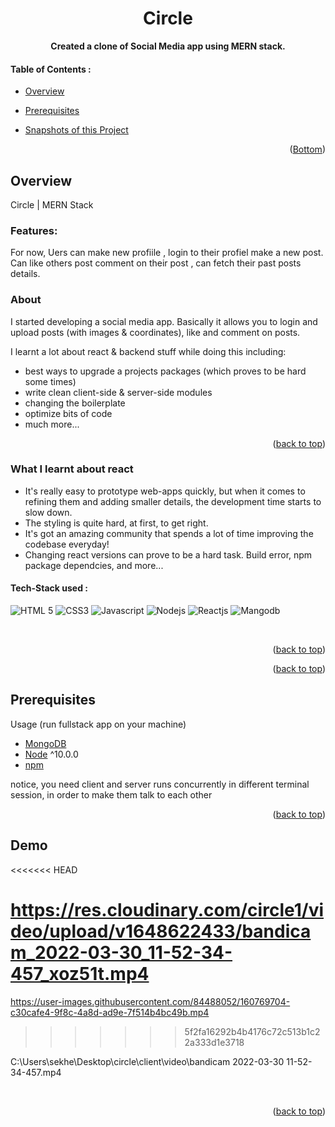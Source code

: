 



<div id="top"></div>

<h1 align="center"> Circle </h1>



<!-- ---------------------------------------------------------------------------------------------------------------------- -->





<!-- ---------------------------------------------------------------------------------------------------------------------- -->

<p align="center">
  <strong> Created a clone of Social Media app using MERN stack. </strong>
    <br />
 




<!-- ---------------------------------------------------------------------------------------------------------------------- -->
<!-- TABLE OF CONTENTS --> 

#### Table of Contents :
* [Overview](#Overview)

* [Prerequisites](#Prerequisites)
* [Snapshots of this Project](#Snapshots-of-this-Project)



  
<p align="right">(<a href="#Bottom">Bottom</a>)</p>

<!-- ------------------------------------------------------------------------------------------------------------------------------------------------------ -->
<!-- ------------------------------------------------------------------------------------------------------------------------------------------------------------- -->
## Overview

Circle | MERN Stack

### Features:

For now, Uers can make new profiile , login to their profiel make a new post. Can like others post comment on their post , can fetch their past posts details.

### About
I started developing a social media app.
Basically it allows you to login and upload posts (with images & coordinates), like and comment on posts.

I learnt a lot about react & backend stuff while doing this including:
- best ways to upgrade a projects packages (which proves to be hard some times)
- write clean client-side & server-side modules
- changing the boilerplate
- optimize bits of code
- much more...

<p align="right">(<a href="#top">back to top</a>)</p>

### What I learnt about react
- It's really easy to prototype web-apps quickly, but when it comes to refining them and adding smaller details, the development time starts to slow down. 
- The styling is quite hard, at first, to get right.
- It's got an amazing community that spends a lot of time improving the codebase everyday!
- Changing react versions can prove to be a hard task. Build error, npm package dependcies, and more...
  

 #### Tech-Stack used :

  ![HTML 5](https://img.shields.io/badge/HTML5-E34F26?style=for-the-badge&logo=html5&logoColor=white)
  ![CSS3](https://img.shields.io/badge/CSS3-1572B6?style=for-the-badge&logo=css3&logoColor=white)
  ![Javascript](https://img.shields.io/badge/JavaScript-323330?style=for-the-badge&logo=javascript&logoColor=F7DF1E)
  ![Nodejs](https://img.shields.io/badge/Node.js-339933?style=for-the-badge&logo=nodedotjs&logoColor=white)
  ![Reactjs](https://img.shields.io/badge/React-20232A?style=for-the-badge&logo=react&logoColor=61DAFB)
  ![Mangodb](https://img.shields.io/badge/MongoDB-4EA94B?style=for-the-badge&logo=mongodb&logoColor=white)
  



<br>

<p align="right">(<a href="#top">back to top</a>)</p>

<!-- ------------------------------------------------------------------------------------------------------------------------------------------------------ -->
<!-- ------------------------------------------------------------------------------------------------------------------------------------------------------------- -->


<p align="right">(<a href="#top">back to top</a>)</p>

<!-- ------------------------------------------------------------------------------------------------------------------------------------------------------ -->
<!-- ------------------------------------------------------------------------------------------------------------------------------------------------------------- -->

## Prerequisites

Usage (run fullstack app on your machine)

- [MongoDB](https://gist.github.com/nrollr/9f523ae17ecdbb50311980503409aeb3)
- [Node](https://nodejs.org/en/download/) ^10.0.0
- [npm](https://nodejs.org/en/download/package-manager/)

notice, you need client and server runs concurrently in different terminal session, in order to make them talk to each other




<p align="right">(<a href="#top">back to top</a>)</p>

<!-- ------------------------------------------------------------------------------------------------------------------------------------------------------ -->
<!-- ------------------------------------------------------------------------------------------------------------------------------------------------------------- -->

## Demo


<<<<<<< HEAD

https://res.cloudinary.com/circle1/video/upload/v1648622433/bandicam_2022-03-30_11-52-34-457_xoz51t.mp4
=======
https://user-images.githubusercontent.com/84488052/160769704-c30cafe4-9f8c-4a8d-ad9e-7f514b4bc49b.mp4
>>>>>>> 5f2fa16292b4b4176c72c513b1c22a333d1e3718

C:\Users\sekhe\Desktop\circle\client\video\bandicam 2022-03-30 11-52-34-457.mp4



<br>



<p align="right">(<a href="#top">back to top</a>)</p>

<!-- ------------------------------------------------------------------------------------------------------------------------

